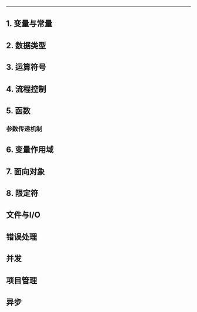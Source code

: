 

---

## 1. 变量与常量

## 2. 数据类型

## 3. 运算符号

## 4. 流程控制

## 5. 函数

### 参数传递机制

## 6. 变量作用域

## 7. 面向对象

## 8. 限定符


## 文件与I/O

## 错误处理


## 并发

## 项目管理

## 异步


